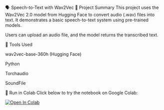 🗣️ Speech-to-Text with Wav2Vec
📌 Project Summary
This project uses the Wav2Vec 2.0 model from Hugging Face to convert audio (.wav) files into text. It demonstrates a basic speech-to-text system using pre-trained models.

Users can upload an audio file, and the model returns the transcribed text.

🧰 Tools Used

wav2vec-base-360h (Hugging Face)

Python

Torchaudio

SoundFile

🚀 Run in Colab
Click below to try the notebook on Google Colab:

[![Open In Colab](https://colab.research.google.com/assets/colab-badge.svg)](https://colab.research.google.com/github/HimaniGrg/Wav2Vec/blob/main/Wav2Vec.ipynb)

